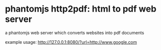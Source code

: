 # phantomjs http2pdf: html to pdf web server
a phantomjs web server which converts websites into pdf documents

example usage:
http://127.0.0.1:8080/?url=http://www.google.com
